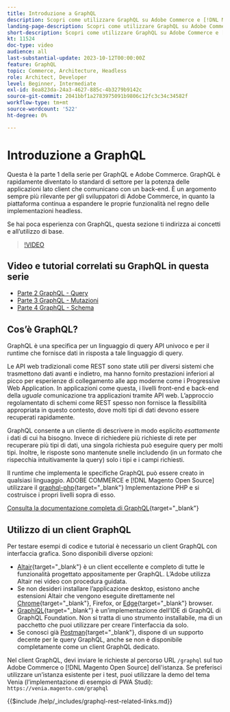 ```yaml
---
title: Introduzione a GraphQL
description: Scopri come utilizzare GraphQL su Adobe Commerce e [!DNL Magento Open Source]. Utilizzare le chiamate di GraphQL GET e POST per Adobe Commerce e [!DNL Magento Open Source].
landing-page-description: Scopri come utilizzare GraphQL su Adobe Commerce e [!DNL Magento Open Source]. Utilizzare le chiamate di GraphQL GET e POST per Adobe Commerce e [!DNL Magento Open Source].
short-description: Scopri come utilizzare GraphQL su Adobe Commerce e [!DNL Magento Open Source]. Utilizzare le chiamate di GraphQL GET e POST per Adobe Commerce e [!DNL Magento Open Source].
kt: 11524
doc-type: video
audience: all
last-substantial-update: 2023-10-12T00:00:00Z
feature: GraphQL
topic: Commerce, Architecture, Headless
role: Architect, Developer
level: Beginner, Intermediate
exl-id: 8ea823da-24a3-4627-885c-4b3279b9142c
source-git-commit: 2041bbf1a2783975091b9806c12fc3c34c34582f
workflow-type: tm+mt
source-wordcount: '522'
ht-degree: 0%

---
```


# Introduzione a GraphQL

Questa è la parte 1 della serie per GraphQL e Adobe Commerce. GraphQL è rapidamente diventato lo standard di settore per la potenza delle applicazioni lato client che comunicano con un back-end. È un argomento sempre più rilevante per gli sviluppatori di Adobe Commerce, in quanto la piattaforma continua a espandere le proprie funzionalità nel regno delle implementazioni headless.

Se hai poca esperienza con GraphQL, questa sezione ti indirizza ai concetti e all’utilizzo di base.

>[!VIDEO](https://video.tv.adobe.com/v/3424117?learn=on)

## Video e tutorial correlati su GraphQL in questa serie

* [Parte 2 GraphQL - Query](../graphql-rest/graphql-queries.md)
* [Parte 3 GraphQL - Mutazioni](../graphql-rest/graphql-mutations.md)
* [Parte 4 GraphQL - Schema](../graphql-rest/graphql-schema.md)

## Cos’è GraphQL?

GraphQL è una specifica per un linguaggio di query API univoco e per il runtime che fornisce dati in risposta a tale linguaggio di query.

Le API web tradizionali come REST sono state utili per diversi sistemi che trasmettono dati avanti e indietro, ma hanno fornito prestazioni inferiori al picco per esperienze di collegamento alle app moderne come i Progressive Web Application. In applicazioni come questa, i livelli front-end e back-end della _uguale_ comunicazione tra applicazioni tramite API web. L’approccio regolamentato di schemi come REST spesso non fornisce la flessibilità appropriata in questo contesto, dove molti tipi di dati devono essere recuperati rapidamente.

GraphQL consente a un cliente di descrivere in modo esplicito _esattamente_ i dati di cui ha bisogno. Invece di richiedere più richieste di rete per recuperare più tipi di dati, una singola richiesta può eseguire query per molti tipi. Inoltre, le risposte sono mantenute snelle includendo (in un formato che rispecchia intuitivamente la query) solo i tipi e i campi richiesti.

Il runtime che implementa le specifiche GraphQL può essere creato in qualsiasi linguaggio. ADOBE COMMERCE e [!DNL Magento Open Source] utilizzare il
[graphql-php](https://webonyx.github.io/graphql-php/){target="_blank"} Implementazione PHP e si costruisce i propri livelli sopra di esso.

[Consulta la documentazione completa di GraphQL](https://graphql.org/learn){target="_blank"}

## Utilizzo di un client GraphQL

Per testare esempi di codice e tutorial è necessario un client GraphQL con interfaccia grafica. Sono disponibili diverse opzioni:

* [Altair](https://altairgraphql.dev/){target="_blank"} è un client eccellente e completo di tutte le funzionalità progettato appositamente per GraphQL. L’Adobe utilizza Altair nei video con procedura guidata.
* Se non desideri installare l’applicazione desktop, esistono anche estensioni Altair che vengono eseguite direttamente nel
  [Chrome](https://chrome.google.com/webstore/detail/altair-graphql-client/flnheeellpciglgpaodhkhmapeljopja){target="_blank"}, Firefox, or [Edge](https://microsoftedge.microsoft.com/addons/detail/altair-graphql-client/kpggioiimijgcalmnfnalgglgooonopa){target="_blank"} browser.
* [GraphiQL](https://github.com/graphql/graphiql/tree/main/packages/graphiql){target="_blank"} è un’implementazione dell’IDE di GraphQL di GraphQL Foundation. Non si tratta di uno strumento installabile, ma di un pacchetto che puoi utilizzare per creare l’interfaccia da solo.
* Se conosci già [Postman](https://www.postman.com/){target="_blank"}, dispone di un supporto decente per le query GraphQL, anche se non è disponibile completamente come un client GraphQL dedicato.

Nel client GraphQL, devi inviare le richieste al percorso URL `/graphql` sul tuo Adobe Commerce o [!DNL Magento Open Source] dell&#39;istanza. Se preferisci utilizzare un’istanza esistente per i test, puoi utilizzare la demo del tema Venia (l’implementazione di esempio di PWA Studi): `https://venia.magento.com/graphql`

{{$include /help/_includes/graphql-rest-related-links.md}}
